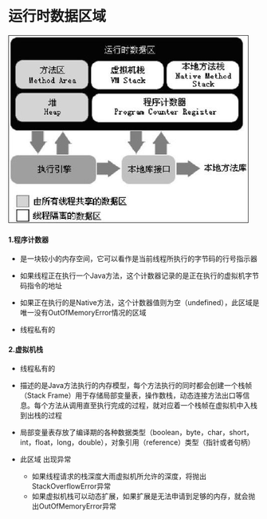 #  运行时数据区域
![image](https://raw.githubusercontent.com/jinweida/worker/master/JVM%E8%99%9A%E6%8B%9F%E6%9C%BA/145540ib3ztwzt8rj13ow1.png.thumb.jpg)
#### 1.程序计数器

- 是一块较小的内存空间，它可以看作是当前线程所执行的字节码的行号指示器

- 如果线程正在执行一个Java方法，这个计数器记录的是正在执行的虚拟机字节码指令的地址

- 如果正在执行的是Native方法，这个计数器值则为空（undefined），此区域是唯一没有OutOfMemoryError情况的区域
- 线程私有的
    
#### 2.虚拟机栈

- 线程私有的
- 描述的是Java方法执行的内存模型，每个方法执行的同时都会创建一个栈帧（Stack Frame）用于存储局部变量表，操作数栈，动态连接方法出口等信息。每个方法从调用直至执行完成的过程，就对应着一个栈帧在虚拟机中入栈到出栈的过程
- 局部变量表存放了编译期的各种数据类型（boolean，byte，char，short，int，float，long，double），对象引用（reference）类型（指针或者句柄）
- 此区域 出现异常

    - 如果线程请求的栈深度大雨虚拟机所允许的深度，将抛出StackOverflowError异常
    - 如果虚拟机栈可以动态扩展，如果扩展是无法申请到足够的内存，就会抛出OutOfMemoryError异常